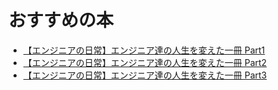 # おすすめの本

- [【エンジニアの日常】エンジニア達の人生を変えた一冊 Part1](https://tech.findy.co.jp/entry/2024/09/13/090000)
- [【エンジニアの日常】エンジニア達の人生を変えた一冊 Part2](https://tech.findy.co.jp/entry/2024/10/21/070000)
- [【エンジニアの日常】エンジニア達の人生を変えた一冊 Part3](https://tech.findy.co.jp/entry/2024/11/25/070000)
